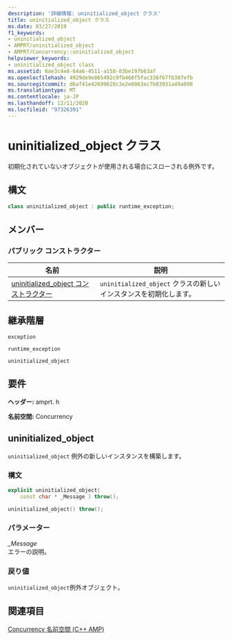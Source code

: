 ```yaml
---
description: '詳細情報: uninitialized_object クラス'
title: uninitialized_object クラス
ms.date: 03/27/2019
f1_keywords:
- uninitialized_object
- AMPRT/uninitialized_object
- AMPRT/Concurrency::uninitialized_object
helpviewer_keywords:
- uninitialized_object class
ms.assetid: 6ae3c4e8-64a6-4511-a158-03be197b63af
ms.openlocfilehash: 4929de9e865492c9fb468f5fac336f67fb307efb
ms.sourcegitcommit: d6af41e42699628c3e2e6063ec7b03931a49a098
ms.translationtype: MT
ms.contentlocale: ja-JP
ms.lasthandoff: 12/11/2020
ms.locfileid: "97326391"
---
```

# <a name="uninitialized_object-class"></a>uninitialized_object クラス

初期化されていないオブジェクトが使用される場合にスローされる例外です。

## <a name="syntax"></a>構文

```cpp
class uninitialized_object : public runtime_exception;
```

## <a name="members"></a>メンバー

### <a name="public-constructors"></a>パブリック コンストラクター

|名前|説明|
|----------|-----------------|
|[uninitialized_object コンストラクター](#uninitialized_object)|`uninitialized_object` クラスの新しいインスタンスを初期化します。|

## <a name="inheritance-hierarchy"></a>継承階層

`exception`

`runtime_exception`

`uninitialized_object`

## <a name="requirements"></a>要件

**ヘッダー:** amprt. h

**名前空間:** Concurrency

## <a name="uninitialized_object"></a><a name="uninitialized_object"></a> uninitialized_object

`uninitialized_object` 例外の新しいインスタンスを構築します。

### <a name="syntax"></a>構文

```cpp
explicit uninitialized_object(
    const char * _Message ) throw();

uninitialized_object() throw();
```

### <a name="parameters"></a>パラメーター

*_Message*<br/>
エラーの説明。

### <a name="return-value"></a>戻り値

`uninitialized_object`例外オブジェクト。

## <a name="see-also"></a>関連項目

[Concurrency 名前空間 (C++ AMP)](concurrency-namespace-cpp-amp.md)
